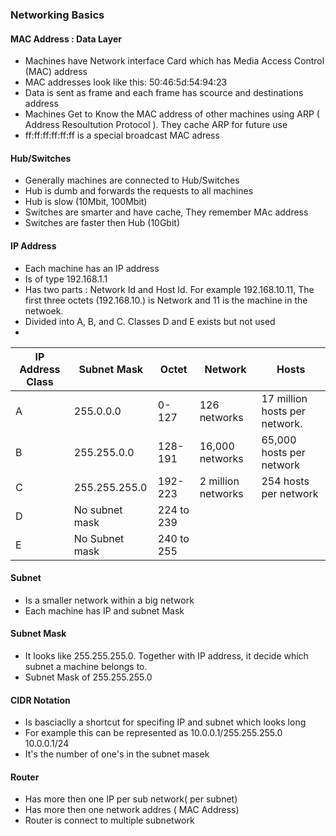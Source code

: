 
### Networking Basics


#### MAC Address : Data Layer

* Machines have Network interface Card which has Media Access Control (MAC) address
* MAC addresses look like this: 50:46:5d:54:94:23
* Data is sent as frame and each frame has scource and destinations address
* Machines Get to Know the MAC address of other machines using ARP ( Address Resoultution Protocol ). They cache ARP for future use
* ff:ff:ff:ff:ff:ff is a special broadcast MAC adress

#### Hub/Switches 
 
* Generally machines are connected to Hub/Switches
* Hub is dumb and forwards the requests to all machines 
* Hub is slow (10Mbit, 100Mbit)
* Switches are smarter and have cache, They remember MAc address
* Switches are faster then Hub (10Gbit)
 

#### IP Address

* Each machine has an IP address
* Is of type 192.168.1.1
* Has two parts : Network Id and Host Id. For example 192.168.10.11, The first three octets (192.168.10.) is Network and 11 is the machine in the netwoek.
* Divided into A, B, and C. Classes D and E exists but not used
*

| IP Address Class  | Subnet Mask  | Octet |  Network | Hosts | 
| ----------------- | ------------ | ------- | --------- |-----| 
| A    | 255.0.0.0 | 0-127  |  126 networks | 17 million hosts per network. |
| B    | 255.255.0.0 | 128-191  |  16,000 networks | 65,000 hosts per network |
| C    | 255.255.255.0 | 192-223   |  2 million networks | 254 hosts per network  |
| D    | No subnet mask |  224 to 239 |  |
| E    | No Subnet mask |  240 to 255 | | 


#### Subnet
* Is a smaller network within a big network 
* Each machine has IP and subnet Mask

#### Subnet Mask
* It looks like 255.255.255.0. Together with IP address, it decide which subnet a machine belongs to.
* Subnet Mask of 255.255.255.0 


#### CIDR Notation
* Is basciaclly a shortcut for specifing IP and subnet which looks long
* For example this can be represented as 10.0.0.1/255.255.255.0  10.0.0.1/24
* It's the number of one's in the subnet masek

#### Router
* Has more then one IP per sub network( per subnet)
* Has more then one network addres ( MAC Address)  
* Router is connect to multiple subnetwork


